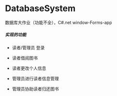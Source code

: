# DatabaseSystem

 数据库大作业（功能不全），C#.net    window-Forms-app

##### 实现的功能

- 读者/管理员 登录

- 读者借阅图书

- 读者更改个人信息

- 管理员进行读者信息管理

- 管理员协助读者归还图书
